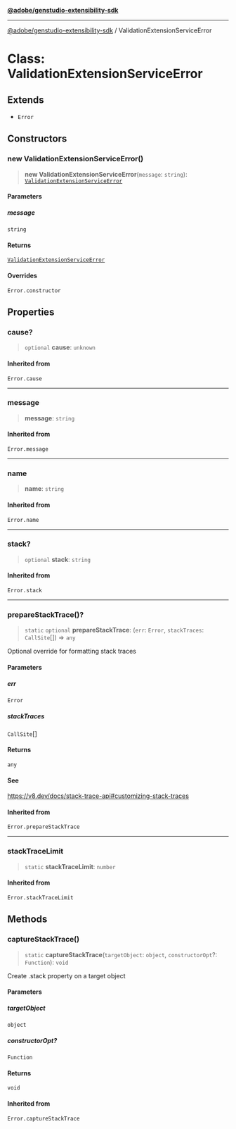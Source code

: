[**@adobe/genstudio-extensibility-sdk**](../README.md)

***

[@adobe/genstudio-extensibility-sdk](../globals.md) / ValidationExtensionServiceError

# Class: ValidationExtensionServiceError

## Extends

- `Error`

## Constructors

### new ValidationExtensionServiceError()

> **new ValidationExtensionServiceError**(`message`: `string`): [`ValidationExtensionServiceError`](ValidationExtensionServiceError.md)

#### Parameters

##### message

`string`

#### Returns

[`ValidationExtensionServiceError`](ValidationExtensionServiceError.md)

#### Overrides

`Error.constructor`

## Properties

### cause?

> `optional` **cause**: `unknown`

#### Inherited from

`Error.cause`

***

### message

> **message**: `string`

#### Inherited from

`Error.message`

***

### name

> **name**: `string`

#### Inherited from

`Error.name`

***

### stack?

> `optional` **stack**: `string`

#### Inherited from

`Error.stack`

***

### prepareStackTrace()?

> `static` `optional` **prepareStackTrace**: (`err`: `Error`, `stackTraces`: `CallSite`[]) => `any`

Optional override for formatting stack traces

#### Parameters

##### err

`Error`

##### stackTraces

`CallSite`[]

#### Returns

`any`

#### See

https://v8.dev/docs/stack-trace-api#customizing-stack-traces

#### Inherited from

`Error.prepareStackTrace`

***

### stackTraceLimit

> `static` **stackTraceLimit**: `number`

#### Inherited from

`Error.stackTraceLimit`

## Methods

### captureStackTrace()

> `static` **captureStackTrace**(`targetObject`: `object`, `constructorOpt`?: `Function`): `void`

Create .stack property on a target object

#### Parameters

##### targetObject

`object`

##### constructorOpt?

`Function`

#### Returns

`void`

#### Inherited from

`Error.captureStackTrace`
